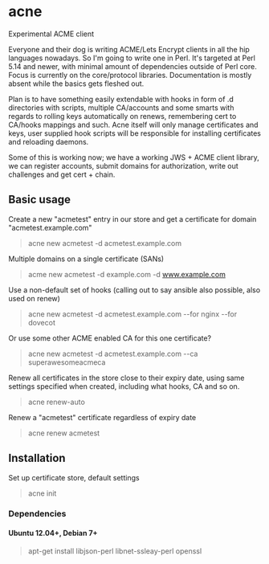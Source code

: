 # acne
Experimental ACME client

Everyone and their dog is writing ACME/Lets Encrypt clients in all the hip languages nowadays. So I'm going to write one in Perl. It's targeted at Perl 5.14 and newer, with minimal amount of dependencies outside of Perl core. Focus is currently on the core/protocol libraries. Documentation is mostly absent while the basics gets fleshed out.

Plan is to have something easily extendable with hooks in form of .d directories with scripts, multiple CA/accounts and some smarts with regards to rolling keys automatically on renews, remembering cert to CA/hooks mappings and such. Acne itself will only manage certificates and keys, user supplied hook scripts will be responsible for installing certificates and reloading daemons.

Some of this is working now; we have a working JWS + ACME client library, we can register accounts, submit domains for authorization, write out challenges and get cert + chain.

## Basic usage

Create a new "acmetest" entry in our store and get a certificate for domain "acmetest.example.com"
> acne new acmetest -d acmetest.example.com

Multiple domains on a single certificate (SANs)
> acme new acmetest -d example.com -d www.example.com

Use a non-default set of hooks (calling out to say ansible also possible, also used on renew)
> acne new acmetest -d acmetest.example.com --for nginx --for dovecot

Or use some other ACME enabled CA for this one certificate?
> acne new acmetest -d acmetest.example.com --ca superawesomeacmeca

Renew all certificates in the store close to their expiry date, using same settings specified when created, including what hooks, CA and so on.
> acne renew-auto

Renew a "acmetest" certificate regardless of expiry date
> acne renew acmetest

## Installation
Set up certificate store, default settings
> acne init

### Dependencies
#### Ubuntu 12.04+, Debian 7+
> apt-get install libjson-perl libnet-ssleay-perl openssl
